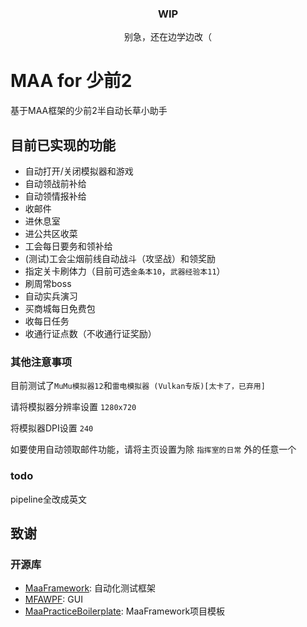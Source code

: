 <div align="center">

 ### WIP
 别急，还在边学边改（
 
 </div>

# MAA for 少前2 

基于MAA框架的少前2半自动长草小助手


## 目前已实现的功能

- 自动打开/关闭模拟器和游戏
- 自动领战前补给
- 自动领情报补给
- 收邮件
- 进休息室
- 进公共区收菜
- 工会每日要务和领补给
- (测试)工会尘烟前线自动战斗（攻坚战）和领奖励
- 指定关卡刷体力（目前可选`金条本10`，`武器经验本11`）
- 刷周常boss
- 自动实兵演习
- 买商城每日免费包
- 收每日任务
- 收通行证点数（不收通行证奖励）
  

### 其他注意事项

目前测试了`MuMu模拟器12`和`雷电模拟器 (Vulkan专版)[太卡了，已弃用]`

请将模拟器分辨率设置 `1280x720`

将模拟器DPI设置 `240`

如要使用自动领取邮件功能，请将主页设置为除 `指挥室的日常` 外的任意一个

### todo

pipeline全改成英文


## 致谢

### 开源库

- [MaaFramework](https://github.com/MaaAssistantArknights/MaaFramework): 自动化测试框架
- [MFAWPF](https://github.com/SweetSmellFox/MFAWPF): GUI
- [MaaPracticeBoilerplate](https://github.com/MaaXYZ/MaaPracticeBoilerplate): MaaFramework项目模板
 
